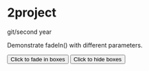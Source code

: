 # 2project
git/second year
<head>
<script src="jquery.js"></script>
<script>
$(document).ready(function(){
  $("button#b1").click(function(){
   $("#div1").fadeIn();
   $("#div2").fadeIn("slow");
   $("#div3").fadeIn(3000);
	// $("#div3").fadeTo(3000,0.5);
  });
$("button#b2").click(function(){
// $("div").hide();
$("div").fadeOut();
});
});
</script>
</head>

<body>
<p>Demonstrate fadeIn() with different parameters.</p>
<button id="b1">Click to fade in boxes</button>
<button id="b2">Click to hide boxes</button>
<br><br>
<div id="div1" style="width:80px;height:80px;background-color:red;display:none;"></div><br>
<div id="div2" style="width:80px;height:80px;display:none;background-color:green;"></div><br>
<div id="div3" style="width:80px;height:80px;display:none;background-color:blue;"></div>

</body>
